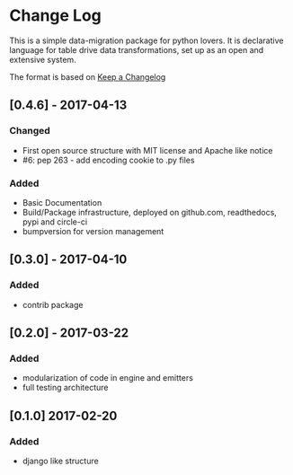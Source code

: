 # Change Log
This is a simple data-migration package for python lovers. It is declarative language for table drive data transformations, set up as an open and extensive system.

The format is based on [Keep a Changelog](http://keepachangelog.com/)

## [0.4.6] - 2017-04-13
### Changed
- First open source structure with MIT license and Apache like notice
- #6: pep 263 - add encoding cookie to .py files

### Added
- Basic Documentation
- Build/Package infrastructure, deployed on github.com, readthedocs, pypi and circle-ci
- bumpversion for version management

## [0.3.0] - 2017-04-10
### Added
- contrib package

## [0.2.0] - 2017-03-22
### Added
- modularization of code in engine and emitters
- full testing architecture

## [0.1.0] 2017-02-20
### Added
- django like structure
